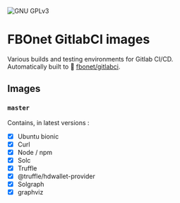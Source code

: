 ![GNU GPLv3](https://img.shields.io/badge/license-GPL%20v3.0-brightgreen.svg)

# FBOnet GitlabCI images

Various builds and testing environments for Gitlab CI/CD.  
Automatically built to :whale: [fbonet/gitlabci](https://hub.docker.com/r/fbonet/gitlabci).

## Images
### `master`
Contains, in latest versions :
* [x] Ubuntu bionic
* [x] Curl
* [x] Node / npm
* [x] Solc
* [x] Truffle
* [x] @truffle/hdwallet-provider
* [x] Solgraph
* [x] graphviz
